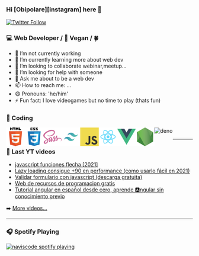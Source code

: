 ### Hi [Obipolare][instagram] here 👋

[![Twitter Follow](https://img.shields.io/twitter/follow/Obipolare?color=%231DA1F2&label=Obipolare&logo=Twitter&style=for-the-badge)](https://twitter.com/obipolare)

### 💻 Web Developer / 🌱 Vegan / 🍀

- 🔭 I’m not currently working
- 🌱 I’m currently learning more about web dev
- 👯 I’m looking to collaborate webinar,meetup...
- 🤔 I’m looking for help with someone
- 💬 Ask me about to be a web dev
- 📫 How to reach me: ...
- 😄 Pronouns: 'he/him'
- ⚡ Fun fact: I love videogames but no time to play (thats fun)

### 🚀 Coding
[<img align="left" alt="HTML5" width="50px" src="https://raw.githubusercontent.com/github/explore/80688e429a7d4ef2fca1e82350fe8e3517d3494d/topics/html/html.png">][yt]

[<img align="left" alt="CSS" width="50px" src="https://raw.githubusercontent.com/github/explore/80688e429a7d4ef2fca1e82350fe8e3517d3494d/topics/css/css.png">][yt]

[<img align="left" alt="SASS" width="50px" src="https://raw.githubusercontent.com/github/explore/80688e429a7d4ef2fca1e82350fe8e3517d3494d/topics/sass/sass.png">][yt]

[<img align="left" alt="TailwindCSS" width="50px" src="https://raw.githubusercontent.com/github/explore/80688e429a7d4ef2fca1e82350fe8e3517d3494d/topics/tailwind/tailwind.png">][yt]

[<img align="left" alt="Javascript" width="50px" src="https://raw.githubusercontent.com/github/explore/80688e429a7d4ef2fca1e82350fe8e3517d3494d/topics/javascript/javascript.png">][yt]

[<img align="left" alt="React" width="50px" src="https://raw.githubusercontent.com/github/explore/80688e429a7d4ef2fca1e82350fe8e3517d3494d/topics/react/react.png">][yt]

[<img align="left" alt="Vue" width="50px" src="https://raw.githubusercontent.com/github/explore/80688e429a7d4ef2fca1e82350fe8e3517d3494d/topics/vue/vue.png">][yt]

[<img align="left" alt="Nodejs" width="50px" src="https://raw.githubusercontent.com/github/explore/80688e429a7d4ef2fca1e82350fe8e3517d3494d/topics/nodejs/nodejs.png">][yt]

[<img align="left" alt="deno" width="50px" height="50px" src="http://devnot.com/wp-content/uploads/2020/05/deno_hr.png">][yt]
<br/>

---

### 🎥 Last YT videos

<!-- YT:START -->
- [javascript funciones flecha [2021]](https://www.youtube.com/watch?v=m9PsxIAPFzM)
- [Lazy loading consigue +90 en performance (como usarlo fácil en 2021)](https://www.youtube.com/watch?v=9ZiVYdwnXIQ)
- [Validar formulario con javascript (descarga gratuita)](https://www.youtube.com/watch?v=OwdYwteGt2U)
- [Web de recursos de programacion gratis](https://www.youtube.com/watch?v=ylzOJT-PVzw)
- [Tutorial angular en español desde cero, aprende 🅰ngular sin conocimiento previo](https://www.youtube.com/watch?v=vGF5RdpsyWU)
<!-- YT:END -->

➡️ [More videos...][yt]

---

### 🎧 Spotify Playing

[<img src="https://spotify-now-playing-kappa.vercel.app/api/spotify-playing" alt="naviscode spotify playing" width="350" />]()

<!-- LINKS -->

[website]: https://naviscode.com/
[yt]: https://www.youtube.com/channel/UC9tcfsScui3S70hp_wC_EPw?sub_confirmation=1
[blog]: https://blog.naviscode.com/




